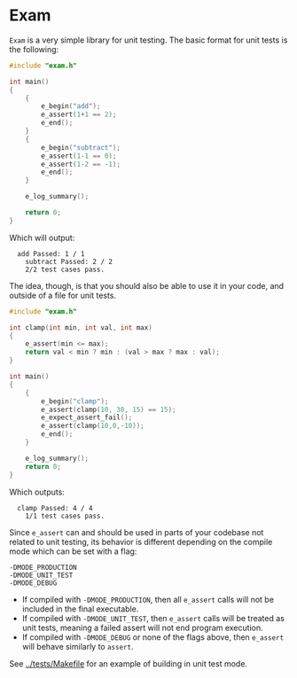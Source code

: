 # Exam

`Exam` is a very simple library for unit testing. The basic format for unit tests is the following:

```c
#include "exam.h"

int main()
{
    {
        e_begin("add");
        e_assert(1+1 == 2);
        e_end();
    }
    {
        e_begin("subtract");
        e_assert(1-1 == 0);
        e_assert(1-2 == -1);
        e_end();
    }

    e_log_summary();

    return 0;
}
```

Which will output:

```
  add Passed: 1 / 1
	subtract Passed: 2 / 2
	2/2 test cases pass.
```

The idea, though, is that you should also be able to use it in your code, and outside of a file for unit tests.

```c
#include "exam.h"

int clamp(int min, int val, int max)
{
    e_assert(min <= max);
    return val < min ? min : (val > max ? max : val);
}

int main()
{
    {
        e_begin("clamp");
        e_assert(clamp(10, 30, 15) == 15);
        e_expect_assert_fail();
        e_assert(clamp(10,0,-10));
        e_end();
    }

    e_log_summary();
    return 0;
}
```

Which outputs:

```
  clamp Passed: 4 / 4
	1/1 test cases pass.
```

Since `e_assert` can and should be used in parts of your codebase not related to unit testing, its behavior is different depending on the compile mode which can be set with a flag:

```
-DMODE_PRODUCTION
-DMODE_UNIT_TEST
-DMODE_DEBUG
```

- If compiled with `-DMODE_PRODUCTION`, then all `e_assert` calls will not be included in the final executable.
- If compiled with `-DMODE_UNIT_TEST`, then `e_assert` calls will be treated as unit tests, meaning a failed assert will not end program execution.
- If compiled with `-DMODE_DEBUG` or none of the flags above, then `e_assert` will behave similarly to `assert`.

See [../tests/Makefile](../tests/Makefile) for an example of building in unit test mode.
